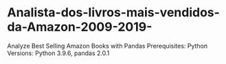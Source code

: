 # Analista-dos-livros-mais-vendidos-da-Amazon-2009-2019-
Analyze Best Selling Amazon Books with Pandas Prerequisites: Python Versions: Python 3.9.6, pandas 2.0.1
